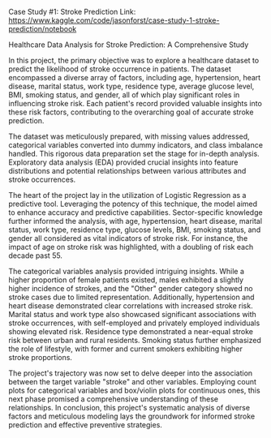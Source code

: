 Case Study #1: Stroke Prediction 
Link: https://www.kaggle.com/code/jasonforst/case-study-1-stroke-prediction/notebook

Healthcare Data Analysis for Stroke Prediction: A Comprehensive Study

In this project, the primary objective was to explore a healthcare dataset to predict the likelihood of stroke occurrence in patients. The dataset encompassed a diverse array of factors, including age, hypertension, heart disease, marital status, work type, residence type, average glucose level, BMI, smoking status, and gender, all of which play significant roles in influencing stroke risk. Each patient's record provided valuable insights into these risk factors, contributing to the overarching goal of accurate stroke prediction.

The dataset was meticulously prepared, with missing values addressed, categorical variables converted into dummy indicators, and class imbalance handled. This rigorous data preparation set the stage for in-depth analysis. Exploratory data analysis (EDA) provided crucial insights into feature distributions and potential relationships between various attributes and stroke occurrences.

The heart of the project lay in the utilization of Logistic Regression as a predictive tool. Leveraging the potency of this technique, the model aimed to enhance accuracy and predictive capabilities. Sector-specific knowledge further informed the analysis, with age, hypertension, heart disease, marital status, work type, residence type, glucose levels, BMI, smoking status, and gender all considered as vital indicators of stroke risk. For instance, the impact of age on stroke risk was highlighted, with a doubling of risk each decade past 55.

The categorical variables analysis provided intriguing insights. While a higher proportion of female patients existed, males exhibited a slightly higher incidence of strokes, and the "Other" gender category showed no stroke cases due to limited representation. Additionally, hypertension and heart disease demonstrated clear correlations with increased stroke risk. Marital status and work type also showcased significant associations with stroke occurrences, with self-employed and privately employed individuals showing elevated risk. Residence type demonstrated a near-equal stroke risk between urban and rural residents. Smoking status further emphasized the role of lifestyle, with former and current smokers exhibiting higher stroke proportions.

The project's trajectory was now set to delve deeper into the association between the target variable "stroke" and other variables. Employing count plots for categorical variables and box/violin plots for continuous ones, this next phase promised a comprehensive understanding of these relationships. In conclusion, this project's systematic analysis of diverse factors and meticulous modeling lays the groundwork for informed stroke prediction and effective preventive strategies.
